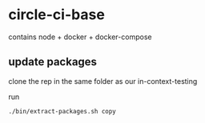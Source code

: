 # circle-ci-base
contains node + docker + docker-compose

## update packages

clone the rep in the same folder as our in-context-testing

run

`./bin/extract-packages.sh copy`
